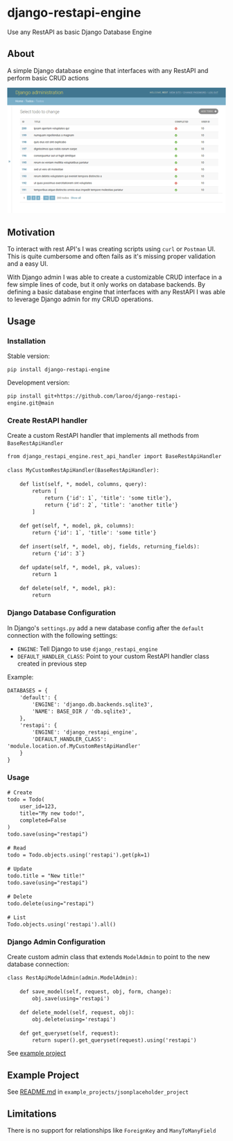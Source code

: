 # django-restapi-engine

Use any RestAPI as basic Django Database Engine

## About

A simple Django database engine that interfaces with any RestAPI and perform basic CRUD actions

![](https://raw.githubusercontent.com/laroo/django-restapi-engine/main/example_projects/jsonplaceholder_project/django-admin-demo.gif)

## Motivation

To interact with rest API's I was creating scripts using `curl` or `Postman` UI. This is quite cumbersome and often fails as it's missing proper validation and a easy UI.

With Django admin I was able to create a customizable CRUD interface in a few simple lines of code, but it only works on database backends. By defining a basic database engine that interfaces with any RestAPI I was able to leverage Django admin for my CRUD operations.

## Usage

### Installation


Stable version:

    pip install django-restapi-engine


Development version:

    pip install git+https://github.com/laroo/django-restapi-engine.git@main

### Create RestAPI handler

Create a custom RestAPI handler that implements all methods from `BaseRestApiHandler`

    from django_restapi_engine.rest_api_handler import BaseRestApiHandler

    class MyCustomRestApiHandler(BaseRestApiHandler):

        def list(self, *, model, columns, query):
            return [
                return {'id': 1`, 'title': 'some title'},
                return {'id': 2`, 'title': 'another title'}
            ]

        def get(self, *, model, pk, columns):
            return {'id': 1`, 'title': 'some title'}

        def insert(self, *, model, obj, fields, returning_fields):
            return {'id': 3`}

        def update(self, *, model, pk, values):
            return 1

        def delete(self, *, model, pk):
            return


### Django Database Configuration

In Django's `settings.py` add a new database config after the `default` connection
with the following settings:

- `ENGINE`: Tell Django to use `django_restapi_engine`
- `DEFAULT_HANDLER_CLASS`: Point to your custom RestAPI handler class created in previous step

Example:

    DATABASES = {
        'default': {
            'ENGINE': 'django.db.backends.sqlite3',
            'NAME': BASE_DIR / 'db.sqlite3',
        },
        'restapi': {
            'ENGINE': 'django_restapi_engine',
            'DEFAULT_HANDLER_CLASS': 'module.location.of.MyCustomRestApiHandler'
        }
    }


### Usage

    # Create
    todo = Todo(
        user_id=123,
        title="My new todo!",
        completed=False
    )
    todo.save(using="restapi")

    # Read
    todo = Todo.objects.using('restapi').get(pk=1)

    # Update
    todo.title = "New title!"
    todo.save(using="restapi")

    # Delete
    todo.delete(using="restapi")

    # List
    Todo.objects.using('restapi').all()


### Django Admin Configuration

Create custom admin class that extends `ModelAdmin` to point to the new database connection:

    class RestApiModelAdmin(admin.ModelAdmin):

        def save_model(self, request, obj, form, change):
            obj.save(using='restapi')

        def delete_model(self, request, obj):
            obj.delete(using='restapi')

        def get_queryset(self, request):
            return super().get_queryset(request).using('restapi')


See [example project](example_projects/jsonplaceholder_project/todos/admin.py)

## Example Project

See [README.md](https://github.com/laroo/django-restapi-engine/blob/main/example_projects/jsonplaceholder_project/README.md) in `example_projects/jsonplaceholder_project`

## Limitations

There is no support for relationships like `ForeignKey` and `ManyToManyField`
